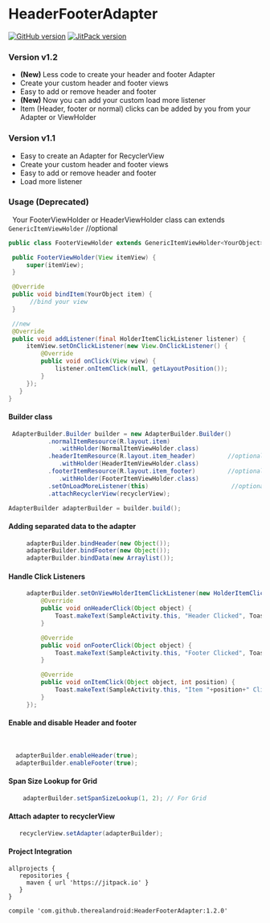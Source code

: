 # HeaderFooterAdapter 

[![GitHub version](https://badge.fury.io/gh/therealandroid%2FHeaderFooterAdapter.svg)](https://badge.fury.io/gh/therealandroid%2FHeaderFooterAdapter)
[![JitPack version](https://jitpack.io/v/therealandroid/HeaderFooterAdapter.svg)](https://jitpack.io/#therealandroid/HeaderFooterAdapter)

### Version v1.2 
- <b> (New) </b>Less code to create your header and footer Adapter
- Create your custom header and footer views
- Easy to add or remove header and footer
- <b> (New) </b> Now you can add your custom load more listener 
- Item (Header, footer or normal) clicks can be added by you from your Adapter or ViewHolder 

### Version v1.1 
- Easy to create an Adapter for RecyclerView
- Create your custom header and footer views
- Easy to add or remove header and footer
- Load more listener

### Usage (Deprecated)

   Your FooterViewHolder or HeaderViewHolder class can extends `GenericItemViewHolder` //optional

   ```java
  public class FooterViewHolder extends GenericItemViewHolder<YourObject> {

    public FooterViewHolder(View itemView) {
        super(itemView);
    }

    @Override
    public void bindItem(YourObject item) {
         //bind your view
    }

    //new
    @Override
    public void addListener(final HolderItemClickListener listener) {
        itemView.setOnClickListener(new View.OnClickListener() {
            @Override
            public void onClick(View view) {
                listener.onItemClick(null, getLayoutPosition());
            }
        });
    }
 }
 ```
 
 #### Builder class
 
  ```java
  AdapterBuilder.Builder builder = new AdapterBuilder.Builder()
             .normalItemResource(R.layout.item)
                .withHolder(NormalItemViewHolder.class)
             .headerItemResource(R.layout.item_header)         //optional
                .withHolder(HeaderItemViewHolder.class)
             .footerItemResource(R.layout.item_footer)         //optional
                .withHolder(FooterItemViewHolder.class)
             .setOnLoadMoreListener(this)                       //optional
             .attachRecyclerView(recyclerView);

  AdapterBuilder adapterBuilder = builder.build();
 ```
   
#### Adding separated data to the adapter
```java
     adapterBuilder.bindHeader(new Object());
     adapterBuilder.bindFooter(new Object());
     adapterBuilder.bindData(new Arraylist());
```

#### Handle Click Listeners

```java
     adapterBuilder.setOnViewHolderItemClickListener(new HolderItemClickListener() {
         @Override
         public void onHeaderClick(Object object) {
             Toast.makeText(SampleActivity.this, "Header Clicked", Toast.LENGTH_SHORT).show();
         }

         @Override
         public void onFooterClick(Object object) {
             Toast.makeText(SampleActivity.this, "Footer Clicked", Toast.LENGTH_SHORT).show();
         }

         @Override
         public void onItemClick(Object object, int position) {
             Toast.makeText(SampleActivity.this, "Item "+position+" Clicked", Toast.LENGTH_SHORT).show();
         }
     });
```
        
#### Enable and disable Header and footer
      
 ```java
   adapterBuilder.enableHeader(true);
   adapterBuilder.enableFooter(true);
 ```
 
#### Span Size Lookup for Grid

 ```java
    adapterBuilder.setSpanSizeLookup(1, 2); // For Grid
 ``` 
  
#### Attach adapter to recyclerView

 ```java
    recyclerView.setAdapter(adapterBuilder);
 ``` 
 #### Project Integration

 ```  
 allprojects {
    repositories {
      maven { url 'https://jitpack.io' }
    }
 }
	
compile 'com.github.therealandroid:HeaderFooterAdapter:1.2.0'

 
